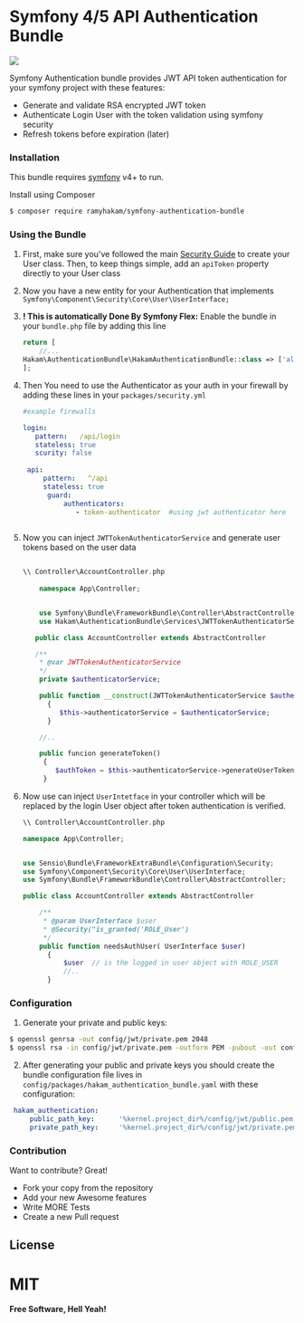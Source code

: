 # Symfony 4/5 API Authentication Bundle  
![](https://github.com/RamyHakam/symfony-authentication-bundle/workflows/current_build/badge.svg)


Symfony Authentication bundle provides JWT API token authentication for your symfony project with these features:  

  - Generate and validate RSA encrypted JWT token 
  - Authenticate Login User with the token validation using symfony security
  - Refresh tokens before expiration (later)

### Installation

This bundle requires [symfony](https://symfony.org/) v4+ to run.

Install using Composer

```sh
$ composer require ramyhakam/symfony-authentication-bundle
``` 
 ### Using the Bundle
 1. First, make sure you've followed the main [Security Guide](https://symfony.com/doc/current/security.html) to create your User class. Then, to keep things simple, add an `apiToken` property directly to your User class
 2. Now you have a new entity for your Authentication that implements `Symfony\Component\Security\Core\User\UserInterface;`
 4. **! This is automatically Done By Symfony Flex:** Enable the bundle in your `bundle.php` file by adding this line
 
     ```php
    return [ 
         //...
    Hakam\AuthenticationBundle\HakamAuthenticationBundle::class => ['all' => true],
    ];
    ```
    
 5. Then You need to use the Authenticator as your auth in your firewall by adding these lines in your `packages/security.yml` 
    ```yaml
    #example firewalls
    
    login:  
       pattern:   /api/login
       stateless: true
       scurity: false
       
     api:
         pattern:   ^/api
         stateless: true
          guard:
              authenticators:
                 - token-authenticator  #using jwt authenticator here
 
 6. Now you can inject `JWTTokenAuthenticatorService` and generate user tokens based on the user data
   
    ```php
    
    \\ Controller\AccountController.php
        
        namespace App\Controller;
    
    
        use Symfony\Bundle\FrameworkBundle\Controller\AbstractController;
        use Hakam\AuthenticationBundle\Services\JWTTokenAuthenticatorService;
    
       public class AccountController extends AbstractController
    
       /**
        * @var JWTTokenAuthenticatorService
        */
        private $authenticatorService;
    
        public function __construct(JWTTokenAuthenticatorService $authenticatorService)
          {
             $this->authenticatorService = $authenticatorService;
          }
    
        //..
    
        public funcion generateToken()
         {
            $authToken = $this->authenticatorService->generateUserToken($user->getApiToken());
         }
    ```
 7. Now use can inject `UserIntetface` in your controller which will be replaced by the login User object after token authentication is verified.
    ```php
    \\ Controller\AccountController.php
    
    namespace App\Controller;

    
    use Sensio\Bundle\FrameworkExtraBundle\Configuration\Security;
    use Symfony\Component\Security\Core\User\UserInterface;
    use Symfony\Bundle\FrameworkBundle\Controller\AbstractController;

    public class AccountController extends AbstractController
    
        /**
         * @param UserInterface $user
         * @Security("is_granted('ROLE_User') 
         */
        public function needsAuthUser( UserInterface $user)
          { 
              $user  // is the logged in user object with ROLE_USER
              //..
          }
    ```  
 ### Configuration
 
 1. Generate your private and public keys:
 ```sh
 $ openssl genrsa -out config/jwt/private.pem 2048
 $ openssl rsa -in config/jwt/private.pem -outform PEM -pubout -out config/jwt/public.pem
 ```
 2. After generating your public and private keys you should create the bundle configuration file 
 lives in
  `config/packages/hakam_authentication_bundle.yaml` with these configuration:
 ``` yaml 
  hakam_authentication:
      public_path_key:      '%kernel.project_dir%/config/jwt/public.pem'
      private_path_key:     '%kernel.project_dir%/config/jwt/private.pem'
 ```
             
### Contribution

Want to contribute? Great!
 - Fork your copy from the repository
 - Add your new Awesome features 
 - Write MORE Tests
 - Create a new Pull request 

License
----

# MIT
**Free Software, Hell Yeah!**
